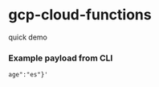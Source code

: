 # gcp-cloud-functions
quick demo

### Example payload from CLI

```gcloud functions call translate-wikipedia --data '{"entity":"facebook", "sentences": "20", "langu
age":"es"}'
```
